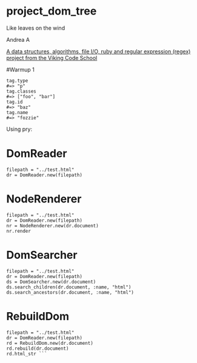 # project_dom_tree
Like leaves on the wind

Andrea A

[A data structures, algorithms, file I/O, ruby and regular expression (regex) project from the Viking Code School](http://www.vikingcodeschool.com)

#Warmup 1

```tag = parse_tag("<p class='foo bar' id='baz'>")
tag.type 
#=> "p"
tag.classes 
#=> ["foo", "bar"]
tag.id 
#=> "baz"
tag.name 
#=> "fozzie"
```

Using pry:

# DomReader
```load 'load_reader.rb'
filepath = "../test.html"
dr = DomReader.new(filepath)
```

# NodeRenderer
```load 'node_renderer.rb'
filepath = "../test.html"
dr = DomReader.new(filepath)
nr = NodeRenderer.new(dr.document)
nr.render
```

# DomSearcher
```load 'dom_searcher.rb'
filepath = "../test.html"
dr = DomReader.new(filepath)
ds = DomSearcher.new(dr.document)
ds.search_children(dr.document, :name, "html")
ds.search_ancestors(dr.document, :name, "html")
```

# RebuildDom
```load 'rebuild_dom.rb'
filepath = "../test.html"
dr = DomReader.new(filepath)
rd = RebuildDom.new(dr.document)
rd.rebuild(dr.document)
rd.html_str ```



